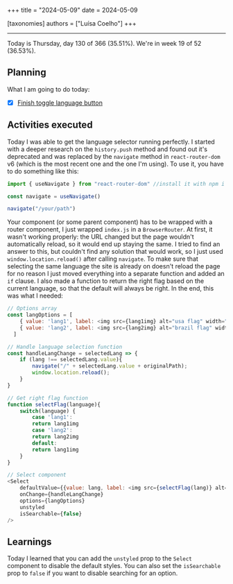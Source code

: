 +++
title = "2024-05-09"
date = 2024-05-09

[taxonomies]
authors = ["Luísa Coelho"]
+++

---

Today is Thursday, day 130 of 366 (35.51%). We're in week 19 of 52 (36.53%).

## Planning

What I am going to do today:

- [x] [Finish toggle language button](https://github.com/OmnicodeSolutions/website/issues/101)

## Activities executed

Today I was able to get the language selector running perfectly. I started with a deeper research on the `history.push` method and found out it's deprecated and was replaced by the `navigate` method in `react-router-dom` v6 (which is the most recent one and the one I'm using). To use it, you have to do something like this:

```js
import { useNavigate } from "react-router-dom" //install it with npm i react-router-dom

const navigate = useNavigate()

navigate("/your/path")
```

Your component (or some parent component) has to be wrapped with a router component, I just wrapped `index.js` in a `BrowserRouter`. At first, it wasn't working properly: the URL changed but the page wouldn't automatically reload, so it would end up staying the same. I tried to find an answer to this, but couldn't find any solution that would work, so I just used `window.location.reload()` after calling `navigate`. To make sure that selecting the same language the site is already on doesn't reload the page for no reason I just moved everything into a separate function and added an `if` clause. I also made a function to return the right flag based on the current language, so that the default will always be right. In the end, this was what I needed:

```js
// Options array
const langOptions = [
    { value: 'lang1', label: <img src={lang1img} alt="usa flag" width="40" /> }, // lang1img is the name you used on the image import
    { value: 'lang2', label: <img src={lang2img} alt="brazil flag" width="40" /> }
  ]

// Handle language selection function
const handleLangChange = selectedLang => {
    if (lang !== selectedLang.value){
        navigate("/" + selectedLang.value + originalPath);
        window.location.reload();
    }
}

// Get right flag function
function selectFlag(language){
    switch(language) {
        case 'lang1':
        return lang1img
        case 'lang2':
        return lang2img
        default:
        return lang1img
    }
}

// Select component
<Select
    defaultValue={{value: lang, label: <img src={selectFlag(lang)} alt={lang + " flag"} width="40" />}} // lang comes from gatsby-theme-intl's usePageContext
    onChange={handleLangChange}
    options={langOptions}
    unstyled
    isSearchable={false}
/>
```

## Learnings

Today I learned that you can add the `unstyled` prop to the `Select` component to disable the default styles. You can also set the `isSearchable` prop to `false` if you want to disable searching for an option.

